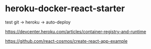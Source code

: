 ﻿# heroku-docker-react-starter

test git -> heroku -> auto-deploy

https://devcenter.heroku.com/articles/container-registry-and-runtime

https://github.com/react-cosmos/create-react-app-example

